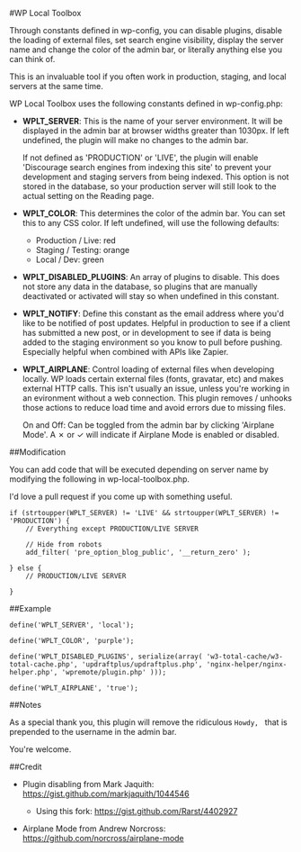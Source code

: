 #WP Local Toolbox

Through constants defined in wp-config, you can disable plugins, disable the  loading of external files, set search engine visibility, display the server name and change the color of the admin bar, or literally anything else you can think of.

This is an invaluable tool if you often work in production, staging, and local servers at the same time. 

WP Local Toolbox uses the following constants defined in wp-config.php:

* **WPLT_SERVER**: This is the name of your server environment. It will be displayed in the admin bar at browser widths greater than 1030px. If left undefined, the plugin will make no changes to the admin bar. 

	If not defined as 'PRODUCTION' or 'LIVE', the plugin will enable 'Discourage search engines from indexing this site' to prevent your development and staging servers from being indexed. This option is not stored in the database, so your production server will still look to the actual setting on the Reading page.

* **WPLT_COLOR**: This determines the color of the admin bar. You can set this to any CSS color. If left undefined, will use the following defaults: 
	
	* Production / Live: red
	* Staging / Testing: orange
	* Local / Dev: green

* **WPLT_DISABLED_PLUGINS**: An array of plugins to disable. This does not store any data in the database, so plugins that are manually deactivated or activated will stay so when undefined in this constant.

* **WPLT_NOTIFY**: Define this constant as the email address where you'd like to be notified of post updates. Helpful in production to see if a client has submitted a new post, or in development to see if data is being added to the staging environment so you know to pull before pushing. Especially helpful when combined with APIs like Zapier.

* **WPLT_AIRPLANE**: Control loading of external files when developing locally. WP loads certain external files (fonts, gravatar, etc) and makes external HTTP calls. This isn't usually an issue, unless you're working in an evironment without a web connection. This plugin removes / unhooks those actions to reduce load time and avoid errors due to missing files.

	On and Off: Can be toggled from the admin bar by clicking 'Airplane Mode'. A ✗ or ✓ will indicate if Airplane Mode is enabled or disabled. 

##Modification

You can add code that will be executed depending on server name by modifying the following in wp-local-toolbox.php.

I'd love a pull request if you come up with something useful.

```
if (strtoupper(WPLT_SERVER) != 'LIVE' && strtoupper(WPLT_SERVER) != 'PRODUCTION') {
	// Everything except PRODUCTION/LIVE SERVER

	// Hide from robots
	add_filter( 'pre_option_blog_public', '__return_zero' );

} else {
	// PRODUCTION/LIVE SERVER

}
```

##Example

```
define('WPLT_SERVER', 'local');

define('WPLT_COLOR', 'purple');

define('WPLT_DISABLED_PLUGINS', serialize(array( 'w3-total-cache/w3-total-cache.php', 'updraftplus/updraftplus.php', 'nginx-helper/nginx-helper.php', 'wpremote/plugin.php' )));

define('WPLT_AIRPLANE', 'true');
```

##Notes

As a special thank you, this plugin will remove the ridiculous `Howdy, ` that is prepended to the username in the admin bar.

You're welcome.

##Credit

* Plugin disabling from Mark Jaquith: https://gist.github.com/markjaquith/1044546

	* Using this fork: https://gist.github.com/Rarst/4402927

* Airplane Mode from Andrew Norcross: https://github.com/norcross/airplane-mode